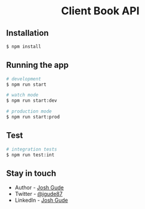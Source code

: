 <h1 style="text-align: center;font-weight: bold;">Client Book API</h1>

## Installation

```bash
$ npm install
```

## Running the app

```bash
# development
$ npm run start

# watch mode
$ npm run start:dev

# production mode
$ npm run start:prod
```

## Test

```bash
# integration tests
$ npm run test:int
```

## Stay in touch

- Author - [Josh Gude](https://jgude.dev)
- Twitter - [@jgude87](https://twitter.com/jgude87)
- LinkedIn - [Josh Gude](https://www.linkedin.com/in/josh-gude/)
